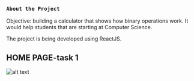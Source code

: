 ### `About the Project`

Objective: building a calculator that shows how binary operations work. It would help students that are starting at Computer Science.

The project is being developed using ReactJS.

## HOME PAGE-task 1

![alt text](https://i.ibb.co/n3SBCxH/20200616-202150.jpg)
